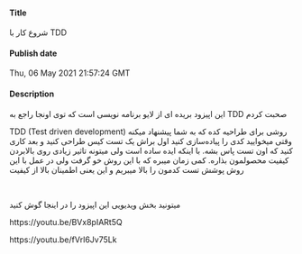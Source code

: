 #### Title
شروع کار با TDD
#### Publish date
Thu, 06 May 2021 21:57:24 GMT
#### Description
<p>این اپیزود بریده ای از لایو برنامه نویسی است که توی اونجا راجع به TDD صحبت کردم&nbsp;</p>
<p>TDD (Test driven development) روشی برای طراحیه کده که به شما پیشنهاد میکنه وقتی میخوایید کدی را پیاده‌سازی کنید اول براش یک تست کیس طراحی کنید و بعد کاری کنید که اون تست پاس بشه. با اینکه ایده ساده است ولی میتونه تاثیر زیادی روی بالابردن کیفیت محصولمون بذاره. کمی زمان میبره که با این روش خو گرفت ولی در عمل با این روش پوشش تست کدمون را بالا میبریم و این یعنی اطمینان بالا از کیفیت</p>
<p><br></p>
<p>میتونید بخش ویدیویی این اپیزود را در اینجا گوش کنید</p>
<p>https://youtu.be/BVx8pIARt5Q</p>
<p>https://youtu.be/fVrl6Jv75Lk</p>

